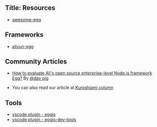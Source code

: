 ## Title: Resources

* [awesome-egg](https://github.com/eggjs/awesome-egg)

## Frameworks

* [aliyun-egg](https://github.com/eggjs/aliyun-egg)

## Community Articles

* [How to evaluate Ali's open source enterprise-level Node.js framework Egg?](https://www.zhihu.com/question/50526101/answer/144952130)
  By [@day pig](https://github.com/atian25)

* You can also read our article at [Kuroshiami column](https://zhuanlan.zhihu.com/eggjs)

## Tools

* [vscode plugin - eggjs](https://marketplace.visualstudio.com/items?itemName=atian25.eggjs)
* [vscode plugin - eggjs-dev-tools](https://marketplace.visualstudio.com/items?itemName=yuzukwok.eggjs-dev-tools)
